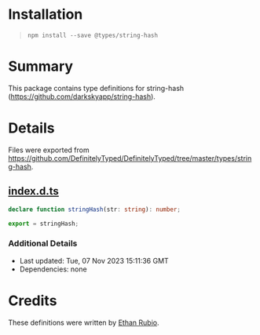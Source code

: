 # Installation
> `npm install --save @types/string-hash`

# Summary
This package contains type definitions for string-hash (https://github.com/darkskyapp/string-hash).

# Details
Files were exported from https://github.com/DefinitelyTyped/DefinitelyTyped/tree/master/types/string-hash.
## [index.d.ts](https://github.com/DefinitelyTyped/DefinitelyTyped/tree/master/types/string-hash/index.d.ts)
````ts
declare function stringHash(str: string): number;

export = stringHash;

````

### Additional Details
 * Last updated: Tue, 07 Nov 2023 15:11:36 GMT
 * Dependencies: none

# Credits
These definitions were written by [Ethan Rubio](https://github.com/ethanrubio).
